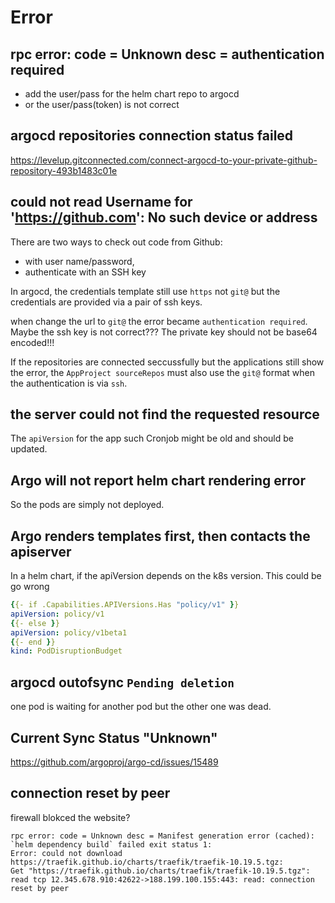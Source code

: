 # Error

## rpc error: code = Unknown desc = authentication required
- add the user/pass for the helm chart repo to argocd
- or the user/pass(token) is not correct

## argocd repositories connection status failed
https://levelup.gitconnected.com/connect-argocd-to-your-private-github-repository-493b1483c01e

## could not read Username for 'https://github.com': No such device or address
There are two ways to check out code from Github:
- with user name/password,
- authenticate with an SSH key

In argocd, the credentials template still use `https` not `git@` but the credentials are provided via a pair of ssh keys.

when change the url to `git@` the error became `authentication required`. Maybe the ssh key is not correct??? The private key should not be base64 encoded!!!

If the repositories are connected seccussfully but the applications still show the error, the `AppProject sourceRepos` must also use the `git@` format when the authentication is via `ssh`.

## the server could not find the requested resource
The `apiVersion` for the app such Cronjob might be old and should be updated.

## Argo will not report helm chart rendering error
So the pods are simply not deployed.

## Argo renders templates first, then contacts the apiserver
In a helm chart, if the apiVersion depends on the k8s version. This could be go wrong
```yaml
{{- if .Capabilities.APIVersions.Has "policy/v1" }}
apiVersion: policy/v1
{{- else }}
apiVersion: policy/v1beta1
{{- end }}
kind: PodDisruptionBudget
```

## argocd outofsync `Pending deletion`
one pod is waiting for another pod but the other one was dead.

## Current Sync Status "Unknown"
https://github.com/argoproj/argo-cd/issues/15489

## connection reset by peer
firewall blokced the website?
```
rpc error: code = Unknown desc = Manifest generation error (cached):
`helm dependency build` failed exit status 1:
Error: could not download https://traefik.github.io/charts/traefik/traefik-10.19.5.tgz:
Get "https://traefik.github.io/charts/traefik/traefik-10.19.5.tgz":
read tcp 12.345.678.910:42622->188.199.100.155:443: read: connection reset by peer
```
